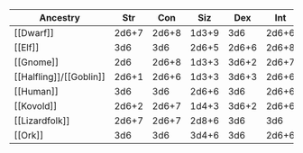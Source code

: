 |Ancestry |**Str** |**Con** |**Siz** |**Dex** |**Int** |**Pow** |**Cha** |**Mean**|
|----------|----------|----------|----------|----------|----------|----------|----------|--------|
|[[Dwarf]] |2d6+7 |2d6+8 |1d3+9 |3d6 |2d6+6 |3d6 |3d6-1 | 84±7|
|[[Elf]] |3d6 |3d6 |2d6+5 |2d6+6 |2d6+8 |2d6+6 |3d6 | 85±7|
|[[Gnome]] |2d6 |2d6+8 |1d3+3 |3d6+2 |2d6+7 |3d6 |3d6+1 | 76±7|
|[[Halfling]]/[[Goblin]] |2d6+1 |2d6+6 |1d3+3 |3d6+3 |2d6+6 |3d6 |3d6+2 | 76±7|
|[[Human]] |3d6 |3d6 |2d6+6 |3d6 |2d6+6 |3d6 |3d6 | 79±7|
|[[Kovold]] |2d6+2 |2d6+7 |1d4+3 |3d6+2 |2d6+6 |3d6 |3d6 | 75±7|
|[[Lizardfolk]]|2d6+7 |2d6+7 |2d8+6 |3d6 |3d6 |3d6 |3d6-1 | 84±8|
|[[Ork]] |3d6 |3d6 |3d4+6 |3d6 |2d6+6 |4d4+2 |3d6 | 81±7|